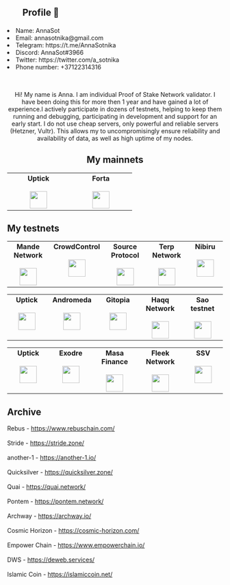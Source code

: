 <h2><ol>Profile 🐾 </ol></h2>

   <li> Name: AnnaSot </li>
   <li> Email: annasotnika@gmail.com</li>
   <li> Telegram: https://t.me/AnnaSotnika</li>
   <li> Discord: AnnaSot#3966</li>
   <li> Twitter: https://twitter.com/a_sotnika</li>
   <li> Phone number: +37122314316</li></br>
    
<h2> </h2>    
<div style="text-align: center;">Hi! My name is Anna. I am individual Proof of Stake Network validator. I have been doing this for more then 1 year and have gained a lot of experience.I actively participate in dozens of testnets, helping to keep them running and debugging, participating in development and support for an early start. I do not use cheap servers, only powerful and reliable servers (Hetzner, Vultr). This allows my to uncompromisingly ensure reliability and availability of data, as well as high uptime of my nodes.</div>

<h2 align="center"><strong>My mainnets</strong></h2>

<table width="350px" align="center">
	<tbody>
		<tr valign="top">
			<td width="130px" align="center">
				<span>
					<strong>Uptick</strong>
				</span>
				<br>
				<br>
				<a href="https://uptick.exploreme.pro/validator/uptickvaloper159kqv4gpdahdhzew7d8jmyjgzsuym8fvk6jvax" rel="nofollow">
					<img src="https://d1fdloi71mui9q.cloudfront.net/TeBN5NrTIydjyOr0ibcw_TLgi8K767KT4t84g" style="max-width: 100%;" height="40px">
				</a>
			</td>
			<td width="130px" align="center">
				<span>
					<strong>Forta</strong>
				</span>
				<br>
				<br>
				<a href="https://explorer.forta.network/scan-node/0xf3a0b198de23c8a57159a06278975a216a7f99ed?_gl=1*15izn8g*_ga*MTU1NTkwOTA2NS4xNjgwNjA0MTcz*_ga_3ERDDVRGQQ*MTY4MDYxODk3Ni4zLjEuMTY4MDYxOTcyMi4wLjAuMA.." rel="nofollow">
					<img src="https://forta.org/wp-content/themes/forta/img/forta_white.png" style="max-width: 100%;" height="40px">
				</a>
			</td>
		</tr>
	</tbody>
</table>

<h2>My testnets</h2>

<table width="350px" align="center">
	<tbody>
		<tr valign="top">
			<td width="130px" align="center">
				<span>
					<strong>Mande Network</strong>
				</span>
				<br>
				<br>
				<a href="https://explorer.stavr.tech/mande-chain/staking/mandevaloper1z3dh7dmj9lxvnyk6qauqek0za6d98rhzjpcyh6" rel="nofollow">
					<img src="https://miro.medium.com/v2/resize:fit:1100/format:webp/1*g659sYAyvjmYc4axXoUfxA.png" style="max-width: 100%;" height="40px">
				</a>
			</td>
			<td width="130px" align="center">
				<span>
					<strong>CrowdControl</strong>
				</span>
				<br>
				<br>
				<a href="https://crowdcontrol.exploreme.pro/validator/ccvaloper1mwqyt2f7u69wcv7gxspv9m4jlq29gdad2lfv4n" rel="nofollow">
					<img src="https://crowdcontrol.network/img/logo.8f55bba1.svg" style="max-width: 100%;" height="40px">
				</a>
			</td>
			<td width="130px" align="center">
				<span>
					<strong>Source Protocol</strong>
				</span>
				<br>
				<br>
				<a href="https://explorer.stavr.tech/source/staking/sourcevaloper18ctkfyehccfcxhh4kd9ndamwyservljrgq09t0" rel="nofollow">
					<img src="https://static.wixstatic.com/media/80368b_6d278c8c8ffa4c07b91419c4532c608a~mv2.png/v1/fill/w_70,h_91,al_c,q_85,usm_0.66_1.00_0.01,enc_auto/source%20icon.png" style="max-width: 100%;" height="40px">
				</a>
			</td>
			<td width="130px" align="center">
				<span>
					<strong>Terp Network</strong>
				</span>
				<br>
				<br>
				<a href="https://explorer.stavr.tech/terp-network/staking/terpvaloper14ryv4ed4dqak8hzumllxhn278vf2j7a4ryteke" rel="nofollow">
					<img src="https://avatars.githubusercontent.com/u/112838174?s=200&v=4" style="max-width: 100%;" height="40px">
				</a>
			</td>
			<td width="130px" align="center">
				<span>
					<strong>Nibiru</strong>
				</span>
				<br>
				<br>
				<a href="https://explorer.stavr.tech/nibiru/staking/nibivaloper1r2ez47cdhjw50k7aklkckyae2l0taq0rqfky6v" rel="nofollow">
					<img src="https://pbs.twimg.com/profile_images/1634369667430055941/Z5SnS2YP_400x400.jpg" style="max-width: 100%;" height="40px">
				</a>
			</td>
		</tr>
	</tbody>
</table>
<table width="350px" align="center">
	<tbody>
		<tr valign="top">
			<td width="130px" align="center">
				<span>
					<strong>Uptick</strong>
				</span>
				<br>
				<br>
				<a href="https://uptick-testnet.exploreme.pro/validator/uptickvaloper159kqv4gpdahdhzew7d8jmyjgzsuym8fvk6jvax" rel="nofollow">
					<img src="https://d1fdloi71mui9q.cloudfront.net/TeBN5NrTIydjyOr0ibcw_TLgi8K767KT4t84g" style="max-width: 100%;" height="40px">
				</a>
			</td>
			<td width="130px" align="center">
				<span>
					<strong>Andromeda</strong>
				</span>
				<br>
				<br>
				<a href="https://andromeda.exploreme.pro/validator/andrvaloper1nlq6e5fvzrjwfka94q85pfxq2m59smfqlqs825" rel="nofollow">
					<img src="https://uploads-ssl.webflow.com/629a5c78c1d8bfb53958fb1b/62b5c2797c7da82079e39f12_BlackLogo_Horizontal%201%402x.png" style="max-width: 100%;" height="40px">
				</a>
			</td>
			<td width="130px" align="center">
				<span>
					<strong>Gitopia</strong>
				</span>
				<br>
				<br>
				<a href="https://gitopia.exploreme.pro/validator/gitopiavaloper1xx92rnqza0jjkff9d7gqt45j8sulvdsww294lt" rel="nofollow">
					<img src="https://pbs.twimg.com/profile_images/1440291565302284304/0r9YJOJW_400x400.png" style="max-width: 100%;" height="40px">
				</a>
			</td>
			<td width="130px" align="center">
				<span>
					<strong>Haqq Network</strong>
				</span>
				<br>
				<br>
				<a href="https://haqq.exploreme.pro/validator/haqqvaloper17vasf342kcl7ez45ctkdlk6xfktdqfcykckt88" rel="nofollow">
					<img src="https://miro.medium.com/v2/resize:fit:180/1*N2xHe5UfUyFTdqKpKcjjeQ.png" style="max-width: 100%;" height="40px">
				</a>
			</td>
			<td width="130px" align="center">
				<span>
					<strong>Sao testnet</strong>
				</span>
				<br>
				<br>
				<a href="https://explorer.stavr.tech/sao-testnet/staking/saovaloper1w2zdjzgn09xgwyzjnu5942j35hqekpqcggcxmj" rel="nofollow">
					<img src="https://pbs.twimg.com/profile_images/1610191616375128066/kV74EMrg_400x400.jpg" style="max-width: 100%;" height="40px">
				</a>
			</td>
		</tr>
	</tbody>
</table>
<table width="350px" align="center">
	<tbody>
		<tr valign="top">
			<td width="130px" align="center">
				<span>
					<strong>Uptick</strong>
				</span>
				<br>
				<br>
				<a href="https://ojo.exploreme.pro/validator/ojovaloper14lvf4824vde7t9dn5unk07xnyv2xey2anu5kjm" rel="nofollow">
					<img src="https://pbs.twimg.com/profile_images/1603111084583358464/hQ4S0cA0_400x400.jpg" style="max-width: 100%;" height="40px">
				</a>
			</td>
			<td width="130px" align="center">
				<span>
					<strong>Exodre</strong>
				</span>
				<br>
				<br>
				<a href="https://exorde.network/" rel="nofollow">
					<img src="https://pbs.twimg.com/profile_images/1486712389777068043/tXqjiR3t_400x400.jpg" style="max-width: 100%;" height="40px">
				</a>
			</td>
			<td width="130px" align="center">
				<span>
					<strong>Masa Finance</strong>
				</span>
				<br>
				<br>
				<a href="https://www.masa.finance/" rel="nofollow">
					<img src="https://pbs.twimg.com/profile_images/1587535167425478659/dgdAIdmu_400x400.png" style="max-width: 100%;" height="40px">
				</a>
			</td>
			<td width="130px" align="center">
				<span>
					<strong>Fleek Network</strong>
				</span>
				<br>
				<br>
				<a href="https://fleek.network/" rel="nofollow">
					<img src="https://pbs.twimg.com/profile_images/1598261012498718722/nxig40Sp_400x400.jpg" style="max-width: 100%;" height="40px">
				</a>
			</td>
			<td width="130px" align="center">
				<span>
					<strong>SSV</strong>
				</span>
				<br>
				<br>
				<a href="https://ssv.network/" rel="nofollow">
					<img src="https://pbs.twimg.com/profile_images/1462629470460727300/44rQmYKo_400x400.png" style="max-width: 100%;" height="40px">
				</a>
			</td>
		</tr>
	</tbody>
</table>

<h2>Archive</h2>

Rebus - <a>https://www.rebuschain.com/</a></br></br>
Stride - <a>https://stride.zone/</a></br></br>
another-1 - <a>https://another-1.io/</a></br></br>
Quicksilver - <a>https://quicksilver.zone/</a></br></br>
Quai - <a>https://quai.network/</a></br></br>
Pontem - <a>https://pontem.network/</a></br></br>
Archway - <a>https://archway.io/</a></br></br>
Cosmic Horizon - <a>https://cosmic-horizon.com/</a></br></br>
Empower Chain - <a>https://www.empowerchain.io/</a></br></br>
DWS - <a>https://deweb.services/</a></br></br>
Islamic Coin - <a>https://islamiccoin.net/</a></br></br>
